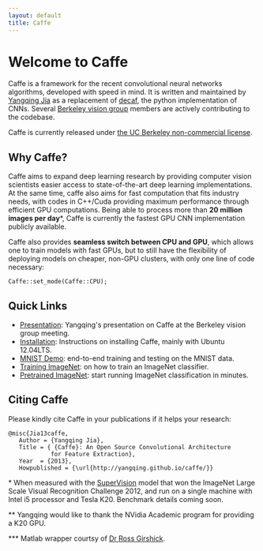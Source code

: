 ```yaml
---
layout: default
title: Caffe
---
```


Welcome to Caffe
================

Caffe is a framework for the recent convolutional neural networks algorithms, developed with speed in mind. It is written and maintained by [Yangqing Jia](http://www.eecs.berkeley.edu/~jiayq/) as a replacement of [decaf](http://decaf.berkeleyvision.org/), the python implementation of CNNs. Several [Berkeley vision group](http://ucbvlc.org/) members are actively contributing to the codebase.

Caffe is currently released under [the UC Berkeley non-commercial license](license.html).

Why Caffe?
----------

Caffe aims to expand deep learning research by providing computer vision scientists easier access to state-of-the-art deep learning implementations. At the same time, caffe also aims for fast computation that fits industry needs, with codes in C++/Cuda providing maximum performance through efficient GPU computations. Being able to process more than **20 million images per day**\*, Caffe is currently the fastest GPU CNN implementation publicly available.

Caffe also provides **seamless switch between CPU and GPU**, which allows one to train models with fast GPUs, but to still have the flexibility of deploying models on cheaper, non-GPU clusters, with only one line of code necessary:

```
Caffe::set_mode(Caffe::CPU);
```

Quick Links
-----------

* [Presentation](https://docs.google.com/presentation/d/1lzyXMRQFlOYE2Jy0lCNaqltpcCIKuRzKJxQ7vCuPRc8/edit?usp=sharing): Yangqing's presentation on Caffe at the Berkeley vision group meeting.
* [Installation](installation.html): Instructions on installing Caffe, mainly with Ubuntu 12.04LTS.
* [MNIST Demo](mnist.html): end-to-end training and testing on the MNIST data.
* [Training ImageNet](imagenet.html): on how to train an ImageNet classifier.
* [Pretrained ImageNet](imagenet_pretrained.html): start running ImageNet classification in minutes.

Citing Caffe
------------
Please kindly cite Caffe in your publications if it helps your research:

    @misc{Jia13caffe,
       Author = {Yangqing Jia},
       Title = { {Caffe}: An Open Source Convolutional Architecture
                for Feature Extraction},
       Year  = {2013},
       Howpublished = {\url{http://yangqing.github.io/caffe/}}

\* When measured with the [SuperVision](http://www.image-net.org/challenges/LSVRC/2012/supervision.pdf) model that won the ImageNet Large Scale Visual Recognition Challenge 2012, and run on a single machine with Intel i5 processor and Tesla K20. Benchmark details coming soon.

\*\* Yangqing would like to thank the NVidia Academic program for providing a K20 GPU.

\*\*\* Matlab wrapper courtsy of [Dr Ross Girshick](http://www.cs.berkeley.edu/~rbg/).

